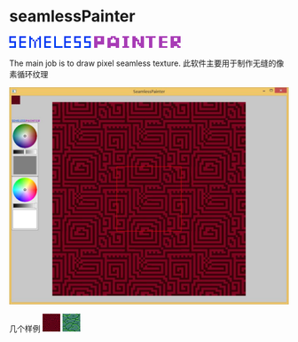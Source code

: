 # seamlessPainter
![image](https://github.com/shenmifangke/seamlessPainter/blob/master/logo.png)

The main job is to draw pixel seamless texture.
此软件主要用于制作无缝的像素循环纹理

![image](https://github.com/shenmifangke/seamlessPainter/blob/master/main.jpg)

几个样例
![image](https://github.com/shenmifangke/seamlessPainter/blob/master/sample1.png)
![image](https://github.com/shenmifangke/seamlessPainter/blob/master/sample2.png)

